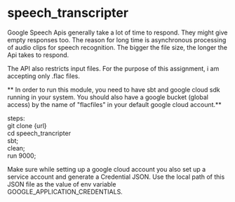 # speech_transcripter

Google Speech Apis generally take a lot of time to respond. They might give empty responses too. 
The reason for long time is asynchronous processing of audio clips for speech recognition.
The bigger the file size, the longer the Api takes to respond. 

The API also restricts input files. 
For the purpose of this assignment, i am accepting only .flac files.  

** In order to run this module, you need to have sbt and google cloud sdk running in your system. You should also have a google bucket (global access) by the name of "flacfiles" in your default google cloud account.**

steps:<br>
git clone {url} <br>
  <t>cd speech_trancripter<br>
  <t>sbt;<br>
    <t><t>clean;<br>
    <t><t>run 9000;<br>

Make sure while setting up a google cloud account you also set up a service account and generate a Credential JSON. Use the local path of this JSON file as the value of env variable GOOGLE_APPLICATION_CREDENTIALS.
